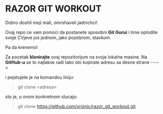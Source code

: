 # RAZOR GIT WORKOUT #
Dobro doshli moji mali, omrshaveli jadnichci!

Ovaj repo ce vam pomoci da postanete sposobni **Git Gurui** i time oplodite svoje CVjeve jos jednom,
jako pozeljnom, stavkom.

Pa da krenemo!

Za pocetak **klonirajte** ovaj repozitorijum na svoje lokalne masine.
Na **GitHub-u** se to najlakse radi tako sto kopirate adresu sa desne strane ---->

i pejstujete je na komandnu liniju:

> git clone \<adresa\>

sto je, u ovom konkretnom slucaju:

>git clone https://github.com/vriznic/razor_git_workout.git

